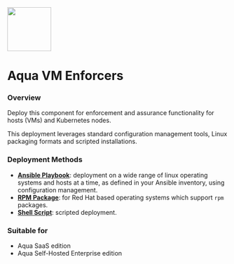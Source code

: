 <img src="https://avatars3.githubusercontent.com/u/12783832?s=200&v=4" height="100" width="100" />

# Aqua VM Enforcers

### Overview
Deploy this component for enforcement and assurance functionality for hosts (VMs) and Kubernetes nodes.

This deployment leverages standard configuration management tools, Linux packaging formats and scripted installations.

### Deployment Methods
* [**Ansible Playbook**](./ansible/): deployment on a wide range of linux operating systems and hosts at a time, as defined in your Ansible inventory, using configuration management.
* [**RPM Package**](./rpm/): for Red Hat based operating systems which support `rpm` packages.
* [**Shell Script**](./shell/): scripted deployment.

### Suitable for
* Aqua SaaS edition
* Aqua Self-Hosted Enterprise edition